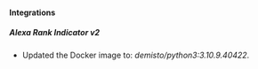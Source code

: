 #### Integrations
##### Alexa Rank Indicator v2
- Updated the Docker image to: *demisto/python3:3.10.9.40422*.
